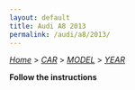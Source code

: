 ```yaml
---
layout: default
title: Audi A8 2013
permalink: /audi/a8/2013/
---
```

[*Home*](/) > [*CAR*](/car/) > [*MODEL*](/car/model/) > [*YEAR*](/car/model/year/)

**Follow the instructions**